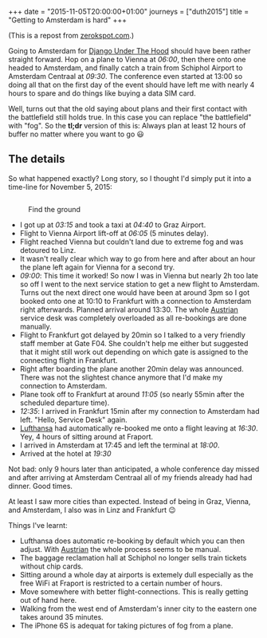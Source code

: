 +++
date = "2015-11-05T20:00:00+01:00"
journeys = ["duth2015"]
title = "Getting to Amsterdam is hard"
+++

(This is a repost from
[zerokspot.com](https://zerokspot.com/weblog/2015/11/08/a-foggy-flightplan/).)

Going to Amsterdam for [Django Under The Hood][duth] should have been rather
straight forward. Hop on a plane to Vienna at *06:00*, then there onto one
headed to Amsterdam, and finally catch a train from Schiphol Airport to
Amsterdam Centraal at *09:30*. The conference even started at 13:00 so doing all
that on the first day of the event should have left me with nearly 4 hours to
spare and do things like buying a data SIM card.

Well, turns out that the old saying about plans and their first contact with the
battlefield still holds true. In this case you can replace "the battlefield"
with "fog". So the **tl;dr** version of this is: Always plan at least 12 hours
of buffer no matter where you want to go 😃

[duth]: http://www.djangounderthehood.com

<!--more-->

## The details

So what happened exactly? Long story, so I thought I'd simply put it into a
time-line for November 5, 2015:

<figure>
    <img src="/images/duth2015/fog.jpg" alt="" />
    <figcaption><p>Find the ground</p></figcaption>
</figure>

* I got up at *03:15* and took a taxi at *04:40* to Graz Airport.
* Flight to Vienna Airport lift-off at *06:05* (5 minutes delay).
* Flight reached Vienna but couldn't land due to extreme fog and was detoured to
  Linz.
* It wasn't really clear which way to go from here and after about an hour the
  plane left again for Vienna for a second try.
* *09:00*: This time it worked! So now I was in Vienna but nearly 2h too late so
  off I went to the next service station to get a new flight to Amsterdam. Turns
  out the next direct one would have been at around 3pm so I got booked onto one
  at 10:10 to Frankfurt with a connection to Amsterdam right afterwards. Planned
  arrival around 13:30. The whole [Austrian][aua] service desk was completely
  overloaded as all re-bookings are done manually.
* Flight to Frankfurt got delayed by 20min so I talked to a very friendly staff
  member at Gate F04. She couldn't help me either but suggested that it might
  still work out depending on which gate is assigned to the connecting flight in
  Frankfurt.
* Right after boarding the plane another 20min delay was announced. There was
  not the slightest chance anymore that I'd make my connection to Amsterdam.
* Plane took off to Frankfurt at around *11:05* (so nearly 55min after the
  scheduled departure time).
* *12:35*: I arrived in Frankfurt 15min after my connection to Amsterdam had
  left. "Hello, Service Desk" again.
* [Lufthansa][lh] had automatically re-booked me onto a flight leaving at
  *16:30*. Yey, 4 hours of sitting around at Fraport.
* I arrived in Amsterdam at 17:45 and left the terminal at *18:00*.
* Arrived at the hotel at *19:30*

Not bad: only 9 hours later than anticipated, a whole conference day missed and
after arriving at Amsterdam Centraal all of my friends already had had
dinner. Good times.

At least I saw more cities than expected. Instead of being in Graz, Vienna, and
Amsterdam, I also was in Linz and Frankfurt 😉

Things I've learnt:

* Lufthansa does automatic re-booking by default which you can then adjust. With
  [Austrian][aua] the whole process seems to be manual.
* The baggage reclamation hall at Schiphol no longer sells train tickets without
  chip cards.
* Sitting around a whole day at airports is extemely dull especially as the free
  WiFi at Fraport is restricted to a certain number of hours.
* Move somewhere with better flight-connections. This is really getting out of
  hand here.
* Walking from the west end of Amsterdam's inner city to the eastern one takes
  around 35 minutes.
* The iPhone 6S is adequat for taking pictures of fog from a plane.

[aua]: http://www.austrian.com/
[lh]: http://www.lufthansa.com/
